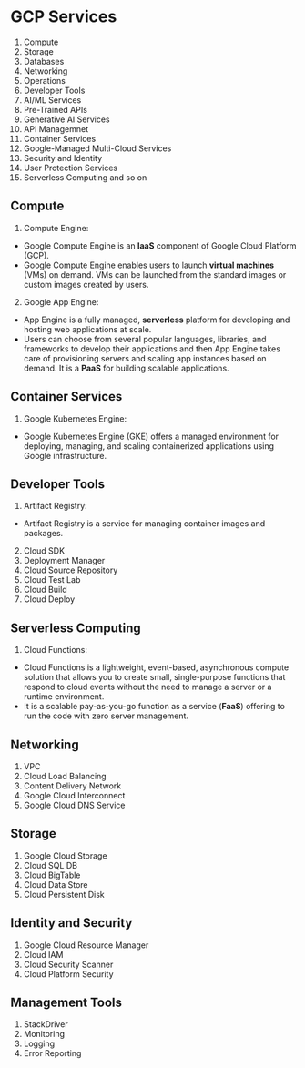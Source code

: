 # GCP Services
1. Compute
2. Storage
3. Databases
4. Networking
5. Operations
6. Developer Tools
7. AI/ML Services
8. Pre-Trained APIs
9. Generative AI Services
10. API Managemnet
11. Container Services
12. Google-Managed Multi-Cloud Services
13. Security and Identity
14. User Protection Services
15. Serverless Computing and so on
   
## Compute
1. Compute Engine:
- Google Compute Engine is an **IaaS** component of Google Cloud Platform (GCP).
- Google Compute Engine enables users to launch **virtual machines** (VMs) on demand. VMs can be launched from the standard images or custom images created by users.
     
2. Google App Engine:
- App Engine is a fully managed, **serverless** platform for developing and hosting web applications at scale.
- Users can choose from several popular languages, libraries, and frameworks to develop their applications and then App Engine takes care of provisioning servers and scaling app instances based on demand. It is a **PaaS** for building scalable applications.

## Container Services
1. Google Kubernetes Engine:
- Google Kubernetes Engine (GKE) offers a managed environment for deploying, managing, and scaling containerized applications using Google infrastructure.

## Developer Tools
1. Artifact Registry: 
- Artifact Registry is a service for managing container images and packages.
2. Cloud SDK
3. Deployment Manager
4. Cloud Source Repository
5. Cloud Test Lab
6. Cloud Build
7. Cloud Deploy
  
## Serverless Computing
1. Cloud Functions: 
- Cloud Functions is a lightweight, event-based, asynchronous compute solution that allows you to create small, single-purpose functions that respond to cloud events without the need to manage a server or a runtime environment.
- It is a scalable pay-as-you-go function as a service (**FaaS**) offering to run the code with zero server management.

## Networking
1. VPC
2. Cloud Load Balancing
3. Content Delivery Network
4. Google Cloud Interconnect
5. Google Cloud DNS Service

## Storage
1. Google Cloud Storage
2. Cloud SQL DB
3. Cloud BigTable
4. Cloud Data Store
5. Cloud Persistent Disk

## Identity and Security
1. Google Cloud Resource Manager
2. Cloud IAM
3. Cloud Security Scanner
4. Cloud Platform Security

## Management Tools
1. StackDriver
2. Monitoring
3. Logging
4. Error Reporting
